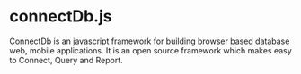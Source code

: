 connectDb.js
============

ConnectDb is an javascript framework for building browser based database web, mobile applications. It is an open source framework which makes easy to Connect, Query and Report.
